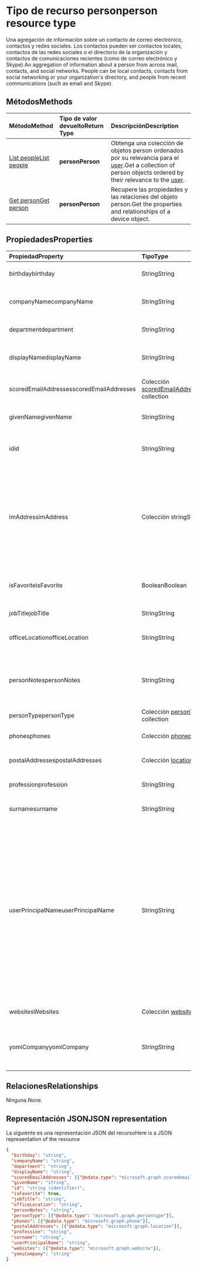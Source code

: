 # <a name="person-resource-type"></a><span data-ttu-id="98087-101">Tipo de recurso person</span><span class="sxs-lookup"><span data-stu-id="98087-101">person resource type</span></span>

<span data-ttu-id="98087-p101">Una agregación de información sobre un contacto de correo electrónico, contactos y redes sociales. Los contactos pueden ser contactos locales, contactos de las redes sociales o el directorio de la organización y contactos de comunicaciones recientes (como de correo electrónico y Skype).</span><span class="sxs-lookup"><span data-stu-id="98087-p101">An aggregation of information about a person from across mail, contacts, and social networks. People can be local contacts, contacts from social networking or your organization's directory, and people from recent communications (such as email and Skype).</span></span>

## <a name="methods"></a><span data-ttu-id="98087-104">Métodos</span><span class="sxs-lookup"><span data-stu-id="98087-104">Methods</span></span>

| <span data-ttu-id="98087-105">Método</span><span class="sxs-lookup"><span data-stu-id="98087-105">Method</span></span>           | <span data-ttu-id="98087-106">Tipo de valor devuelto</span><span class="sxs-lookup"><span data-stu-id="98087-106">Return Type</span></span>    |<span data-ttu-id="98087-107">Descripción</span><span class="sxs-lookup"><span data-stu-id="98087-107">Description</span></span>|
|:---------------|:--------|:----------|
|[<span data-ttu-id="98087-108">List people</span><span class="sxs-lookup"><span data-stu-id="98087-108">List people</span></span>](../api/user_list_people.md) | <span data-ttu-id="98087-109">**person**</span><span class="sxs-lookup"><span data-stu-id="98087-109">**Person**</span></span> |<span data-ttu-id="98087-110">Obtenga una colección de objetos person ordenados por su relevancia para el [user](../resources/user.md).</span><span class="sxs-lookup"><span data-stu-id="98087-110">Get a collection of person objects ordered by their relevance to the [user](../resources/user.md).</span></span>|
|[<span data-ttu-id="98087-111">Get person</span><span class="sxs-lookup"><span data-stu-id="98087-111">Get person</span></span>](../api/person_get.md) | <span data-ttu-id="98087-112">**person**</span><span class="sxs-lookup"><span data-stu-id="98087-112">**Person**</span></span> |<span data-ttu-id="98087-113">Recupere las propiedades y las relaciones del objeto person.</span><span class="sxs-lookup"><span data-stu-id="98087-113">Get the properties and relationships of a device object.</span></span>|


## <a name="properties"></a><span data-ttu-id="98087-114">Propiedades</span><span class="sxs-lookup"><span data-stu-id="98087-114">Properties</span></span>
| <span data-ttu-id="98087-115">Propiedad</span><span class="sxs-lookup"><span data-stu-id="98087-115">Property</span></span>     | <span data-ttu-id="98087-116">Tipo</span><span class="sxs-lookup"><span data-stu-id="98087-116">Type</span></span>   |<span data-ttu-id="98087-117">Descripción</span><span class="sxs-lookup"><span data-stu-id="98087-117">Description</span></span>|
|:---------------|:--------|:----------|
|<span data-ttu-id="98087-118">birthday</span><span class="sxs-lookup"><span data-stu-id="98087-118">birthday</span></span>|<span data-ttu-id="98087-119">String</span><span class="sxs-lookup"><span data-stu-id="98087-119">String</span></span>|<span data-ttu-id="98087-120">Cumpleaños del contacto.</span><span class="sxs-lookup"><span data-stu-id="98087-120">The person's birthday.</span></span>|
|<span data-ttu-id="98087-121">companyName</span><span class="sxs-lookup"><span data-stu-id="98087-121">companyName</span></span>|<span data-ttu-id="98087-122">String</span><span class="sxs-lookup"><span data-stu-id="98087-122">String</span></span>|<span data-ttu-id="98087-123">Nombre de la compañía del contacto.</span><span class="sxs-lookup"><span data-stu-id="98087-123">The name of the contact's company.</span></span>|
|<span data-ttu-id="98087-124">department</span><span class="sxs-lookup"><span data-stu-id="98087-124">department</span></span>|<span data-ttu-id="98087-125">String</span><span class="sxs-lookup"><span data-stu-id="98087-125">String</span></span>|<span data-ttu-id="98087-126">Departamento del contacto.</span><span class="sxs-lookup"><span data-stu-id="98087-126">The person's department.</span></span>|
|<span data-ttu-id="98087-127">displayName</span><span class="sxs-lookup"><span data-stu-id="98087-127">displayName</span></span>|<span data-ttu-id="98087-128">String</span><span class="sxs-lookup"><span data-stu-id="98087-128">String</span></span>|<span data-ttu-id="98087-129">Nombre para mostrar del contacto.</span><span class="sxs-lookup"><span data-stu-id="98087-129">The mailFolder's display name.</span></span>|
|<span data-ttu-id="98087-130">scoredEmailAddresses</span><span class="sxs-lookup"><span data-stu-id="98087-130">scoredEmailAddresses</span></span>|<span data-ttu-id="98087-131">Colección [scoredEmailAddress](scoredemailaddress.md)</span><span class="sxs-lookup"><span data-stu-id="98087-131">[scoredEmailAddress](scoredemailaddress.md) collection</span></span>|<span data-ttu-id="98087-132">Direcciones de correo electrónico del contacto.</span><span class="sxs-lookup"><span data-stu-id="98087-132">The contact's email addresses.</span></span>|
|<span data-ttu-id="98087-133">givenName</span><span class="sxs-lookup"><span data-stu-id="98087-133">givenName</span></span>|<span data-ttu-id="98087-134">String</span><span class="sxs-lookup"><span data-stu-id="98087-134">String</span></span>|<span data-ttu-id="98087-135">Nombre propio del contacto.</span><span class="sxs-lookup"><span data-stu-id="98087-135">The contact's given name.</span></span>|
|<span data-ttu-id="98087-136">id</span><span class="sxs-lookup"><span data-stu-id="98087-136">id</span></span>|<span data-ttu-id="98087-137">String</span><span class="sxs-lookup"><span data-stu-id="98087-137">String</span></span>|<span data-ttu-id="98087-p102">Identificador único del contacto. Solo lectura.</span><span class="sxs-lookup"><span data-stu-id="98087-p102">The group's unique identifier. Read-only.</span></span>|
|<span data-ttu-id="98087-140">imAddress</span><span class="sxs-lookup"><span data-stu-id="98087-140">imAddress</span></span>|<span data-ttu-id="98087-141">Colección string</span><span class="sxs-lookup"><span data-stu-id="98087-141">String collection</span></span>|<span data-ttu-id="98087-p103">Dirección del protocolo de inicio de sesión (SIP) de voz sobre IP (VOIP) del servicio de mensajería instantánea correspondiente al usuario. Solo lectura.</span><span class="sxs-lookup"><span data-stu-id="98087-p103">The instant message voice over IP (VOIP) session initiation protocol (SIP) addresses for the user. Read-only.</span></span>|
|<span data-ttu-id="98087-144">isFavorite</span><span class="sxs-lookup"><span data-stu-id="98087-144">isFavorite</span></span>|<span data-ttu-id="98087-145">Boolean</span><span class="sxs-lookup"><span data-stu-id="98087-145">Boolean</span></span>|<span data-ttu-id="98087-146">`true` si el usuario ha marcado este contacto como favorito.</span><span class="sxs-lookup"><span data-stu-id="98087-146">`true` if the user has flagged this person as a favorite.</span></span>|
|<span data-ttu-id="98087-147">jobTitle</span><span class="sxs-lookup"><span data-stu-id="98087-147">jobTitle</span></span>|<span data-ttu-id="98087-148">String</span><span class="sxs-lookup"><span data-stu-id="98087-148">String</span></span>|<span data-ttu-id="98087-149">Puesto del contacto.</span><span class="sxs-lookup"><span data-stu-id="98087-149">The contact’s job title.</span></span>|
|<span data-ttu-id="98087-150">officeLocation</span><span class="sxs-lookup"><span data-stu-id="98087-150">officeLocation</span></span>|<span data-ttu-id="98087-151">String</span><span class="sxs-lookup"><span data-stu-id="98087-151">String</span></span>|<span data-ttu-id="98087-152">Ubicación de la oficina del contacto.</span><span class="sxs-lookup"><span data-stu-id="98087-152">The location of the contact's office.</span></span>|
|<span data-ttu-id="98087-153">personNotes</span><span class="sxs-lookup"><span data-stu-id="98087-153">personNotes</span></span>|<span data-ttu-id="98087-154">String</span><span class="sxs-lookup"><span data-stu-id="98087-154">String</span></span>|<span data-ttu-id="98087-155">Notas de forma libre que el usuario ha tomado sobre este contacto.</span><span class="sxs-lookup"><span data-stu-id="98087-155">Free-form notes that the the user has taken about this person.</span></span>|
|<span data-ttu-id="98087-156">personType</span><span class="sxs-lookup"><span data-stu-id="98087-156">personType</span></span>|<span data-ttu-id="98087-157">Colección [personType](persontype.md)</span><span class="sxs-lookup"><span data-stu-id="98087-157">[personType](persontype.md) collection</span></span>|<span data-ttu-id="98087-158">Tipo de contacto.</span><span class="sxs-lookup"><span data-stu-id="98087-158">The type of person.</span></span>|
|<span data-ttu-id="98087-159">phones</span><span class="sxs-lookup"><span data-stu-id="98087-159">phones</span></span>|<span data-ttu-id="98087-160">Colección [phone](phone.md)</span><span class="sxs-lookup"><span data-stu-id="98087-160">[phone](phone.md) collection</span></span>|<span data-ttu-id="98087-161">Número de teléfono del contacto.</span><span class="sxs-lookup"><span data-stu-id="98087-161">The user's phone numbers.</span></span>|
|<span data-ttu-id="98087-162">postalAddresses</span><span class="sxs-lookup"><span data-stu-id="98087-162">postalAddresses</span></span>|<span data-ttu-id="98087-163">Colección [location](location.md)</span><span class="sxs-lookup"><span data-stu-id="98087-163">[location](location.md) collection</span></span>|<span data-ttu-id="98087-164">Direcciones del contacto.</span><span class="sxs-lookup"><span data-stu-id="98087-164">The person's addresses.</span></span>|
|<span data-ttu-id="98087-165">profession</span><span class="sxs-lookup"><span data-stu-id="98087-165">profession</span></span>|<span data-ttu-id="98087-166">String</span><span class="sxs-lookup"><span data-stu-id="98087-166">String</span></span>|<span data-ttu-id="98087-167">Profesión del contacto.</span><span class="sxs-lookup"><span data-stu-id="98087-167">The person's profession.</span></span>|
|<span data-ttu-id="98087-168">surname</span><span class="sxs-lookup"><span data-stu-id="98087-168">surname</span></span>|<span data-ttu-id="98087-169">String</span><span class="sxs-lookup"><span data-stu-id="98087-169">String</span></span>|<span data-ttu-id="98087-170">Apellido del contacto.</span><span class="sxs-lookup"><span data-stu-id="98087-170">The person's surname.</span></span>|
|<span data-ttu-id="98087-171">userPrincipalName</span><span class="sxs-lookup"><span data-stu-id="98087-171">userPrincipalName</span></span>|<span data-ttu-id="98087-172">String</span><span class="sxs-lookup"><span data-stu-id="98087-172">String</span></span>|<span data-ttu-id="98087-p104">Nombre principal de usuario (UPN) del contacto. El UPN es un nombre de inicio de sesión de Internet del contacto basado en la norma [RFC 822](http://www.ietf.org/rfc/rfc0822.txt). Por convención, se debe asignar al nombre de correo electrónico del contacto. El formato general es alias@domain.</span><span class="sxs-lookup"><span data-stu-id="98087-p104">The user principal name (UPN) of the person. The UPN is an Internet-style login name for the person based on the Internet standard [RFC 822](http://www.ietf.org/rfc/rfc0822.txt). By convention, this should map to the person's email name. The general format is alias@domain.</span></span>|
|<span data-ttu-id="98087-177">websites</span><span class="sxs-lookup"><span data-stu-id="98087-177">Websites</span></span>|<span data-ttu-id="98087-178">Colección [website](website.md)</span><span class="sxs-lookup"><span data-stu-id="98087-178">[website](website.md) collection</span></span>|<span data-ttu-id="98087-179">Sitios web del contacto.</span><span class="sxs-lookup"><span data-stu-id="98087-179">The person's websites.</span></span>|
|<span data-ttu-id="98087-180">yomiCompany</span><span class="sxs-lookup"><span data-stu-id="98087-180">yomiCompany</span></span>|<span data-ttu-id="98087-181">String</span><span class="sxs-lookup"><span data-stu-id="98087-181">String</span></span>|<span data-ttu-id="98087-182">Nombre fonético japonés de la compañía del contacto.</span><span class="sxs-lookup"><span data-stu-id="98087-182">The phonetic Japanese company name of the contact.</span></span>|

## <a name="relationships"></a><span data-ttu-id="98087-183">Relaciones</span><span class="sxs-lookup"><span data-stu-id="98087-183">Relationships</span></span>
<span data-ttu-id="98087-184">Ninguna.</span><span class="sxs-lookup"><span data-stu-id="98087-184">None.</span></span>


## <a name="json-representation"></a><span data-ttu-id="98087-185">Representación JSON</span><span class="sxs-lookup"><span data-stu-id="98087-185">JSON representation</span></span>

<span data-ttu-id="98087-186">La siguiente es una representación JSON del recurso</span><span class="sxs-lookup"><span data-stu-id="98087-186">Here is a JSON representation of the resource</span></span>

<!-- {
  "blockType": "resource",
  "optionalProperties": [

  ],
  "@odata.type": "microsoft.graph.person"
}-->

```json
{
  "birthday": "string",
  "companyName": "string",
  "department": "string",
  "displayName": "string",
  "scoredEmailAddresses": [{"@odata.type": "microsoft.graph.scoredemailaddress"}],
  "givenName": "string",
  "id": "string (identifier)",
  "isFavorite": true,
  "jobTitle": "string",
  "officeLocation": "string",
  "personNotes": "string",
  "personType": [{"@odata.type": "microsoft.graph.persontype"}],
  "phones": [{"@odata.type": "microsoft.graph.phone"}],
  "postalAddresses": [{"@odata.type": "microsoft.graph.location"}],
  "profession": "string",
  "surname": "string",
  "userPrincipalName": "string",
  "websites": [{"@odata.type": "microsoft.graph.website"}],
  "yomiCompany": "string"
}

```

<!-- uuid: 8fcb5dbc-d5aa-4681-8e31-b001d5168d79
2015-10-25 14:57:30 UTC -->
<!-- {
  "type": "#page.annotation",
  "description": "person resource",
  "keywords": "",
  "section": "documentation",
  "tocPath": ""
}-->
